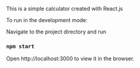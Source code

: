This is a simple calculator created with React.js

To run in the development mode:

Navigate to the project directory and run

### `npm start`

Open http://localhost:3000 to view it in the browser.
